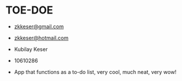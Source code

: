 # TOE-DOE
- zkkeser@gmail.com
- zkkeser@hotmail.com
- Kubilay Keser
- 10610286

- App that functions as a to-do list, very cool, much neat, very wow!
